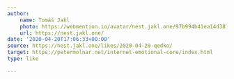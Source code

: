 ```yaml
---
author:
    name: Tomáš Jakl
    photo: https://webmention.io/avatar/nest.jakl.one/97b994b41ea14d3870e55e1afea0591022af9e9024f8098dd655e428200a732b.jpg
    url: https://nest.jakl.one/
date: '2020-04-20T17:06:33+00:00'
source: https://nest.jakl.one/likes/2020-04-20-qedko/
target: https://petermolnar.net/internet-emotional-core/index.html
type: like

---
```


